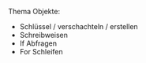 Thema Objekte:

- Schlüssel / verschachteln / erstellen
- Schreibweisen
- If Abfragen
- For Schleifen
